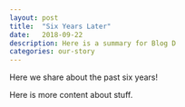 ```yaml
---
layout: post
title:  "Six Years Later"
date:   2018-09-22
description: Here is a summary for Blog D
categories: our-story
---
```

Here we share about the past six years!

Here is more content about stuff.
